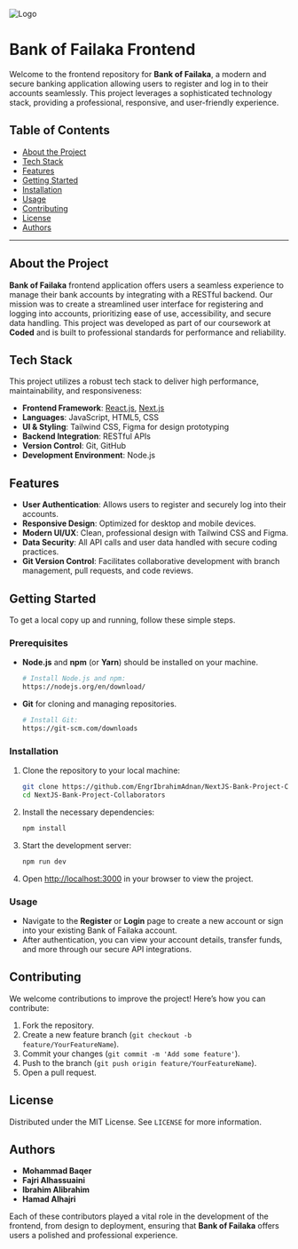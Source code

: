 ![Logo](https://github.com/user-attachments/assets/d4f9f2c1-51aa-4ac3-aa98-7f1c24bec688)

# Bank of Failaka Frontend

Welcome to the frontend repository for **Bank of Failaka**, a modern and secure banking application allowing users to register and log in to their accounts seamlessly. This project leverages a sophisticated technology stack, providing a professional, responsive, and user-friendly experience. 

## Table of Contents

- [About the Project](#about-the-project)
- [Tech Stack](#tech-stack)
- [Features](#features)
- [Getting Started](#getting-started)
- [Installation](#installation)
- [Usage](#usage)
- [Contributing](#contributing)
- [License](#license)
- [Authors](#authors)

---

## About the Project

**Bank of Failaka** frontend application offers users a seamless experience to manage their bank accounts by integrating with a RESTful backend. Our mission was to create a streamlined user interface for registering and logging into accounts, prioritizing ease of use, accessibility, and secure data handling. This project was developed as part of our coursework at **Coded** and is built to professional standards for performance and reliability.

## Tech Stack

This project utilizes a robust tech stack to deliver high performance, maintainability, and responsiveness:

- **Frontend Framework**: [React.js](https://reactjs.org/), [Next.js](https://nextjs.org/)
- **Languages**: JavaScript, HTML5, CSS
- **UI & Styling**: Tailwind CSS, Figma for design prototyping
- **Backend Integration**: RESTful APIs
- **Version Control**: Git, GitHub
- **Development Environment**: Node.js

## Features

- **User Authentication**: Allows users to register and securely log into their accounts.
- **Responsive Design**: Optimized for desktop and mobile devices.
- **Modern UI/UX**: Clean, professional design with Tailwind CSS and Figma.
- **Data Security**: All API calls and user data handled with secure coding practices.
- **Git Version Control**: Facilitates collaborative development with branch management, pull requests, and code reviews.

## Getting Started

To get a local copy up and running, follow these simple steps.

### Prerequisites

- **Node.js** and **npm** (or **Yarn**) should be installed on your machine.
  
  ```bash
  # Install Node.js and npm:
  https://nodejs.org/en/download/
  ```

- **Git** for cloning and managing repositories.
  
  ```bash
  # Install Git:
  https://git-scm.com/downloads
  ```

### Installation

1. Clone the repository to your local machine:

   ```bash
   git clone https://github.com/EngrIbrahimAdnan/NextJS-Bank-Project-Collaborators.git
   cd NextJS-Bank-Project-Collaborators
   ```

2. Install the necessary dependencies:

   ```bash
   npm install
   ```

3. Start the development server:

   ```bash
   npm run dev
   ```

4. Open [http://localhost:3000](http://localhost:3000) in your browser to view the project.

### Usage

- Navigate to the **Register** or **Login** page to create a new account or sign into your existing Bank of Failaka account.
- After authentication, you can view your account details, transfer funds, and more through our secure API integrations.

## Contributing

We welcome contributions to improve the project! Here’s how you can contribute:

1. Fork the repository.
2. Create a new feature branch (`git checkout -b feature/YourFeatureName`).
3. Commit your changes (`git commit -m 'Add some feature'`).
4. Push to the branch (`git push origin feature/YourFeatureName`).
5. Open a pull request.

## License

Distributed under the MIT License. See `LICENSE` for more information.

## Authors

- **Mohammad Baqer**
- **Fajri Alhassuaini**
- **Ibrahim Alibrahim**
- **Hamad Alhajri**

Each of these contributors played a vital role in the development of the frontend, from design to deployment, ensuring that **Bank of Failaka** offers users a polished and professional experience.

